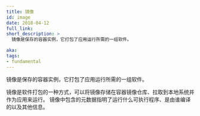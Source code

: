 ```yaml
---
title: 镜像
id: image
date: 2018-04-12
full_link: 
short_description: >
  镜像是保存的容器实例，它打包了应用运行所需的一组软件。

aka: 
tags:
- fundamental
---
```


<!--
---
title: Image
id: image
date: 2018-04-12
full_link: 
short_description: >
  Stored instance of a container that holds a set of software needed to run an application.

aka: 
tags:
- fundamental
---
-->

<!--
 Stored instance of a container that holds a set of software needed to run an application.
-->

镜像是保存的容器实例，它打包了应用运行所需的一组软件。

<!--more--> 

<!--
A way of packaging software that allows it to be stored in a container registry, pulled to a local system, and run as an application. Meta data is included in the image that can indicate what executable to run, who built it, and other information.
-->

镜像是软件打包的一种方式，可以将镜像存储在容器镜像仓库、拉取到本地系统并作为应用来运行。
镜像中包含的元数据指明了运行什么可执行程序、是由谁编译的以及其他信息。
